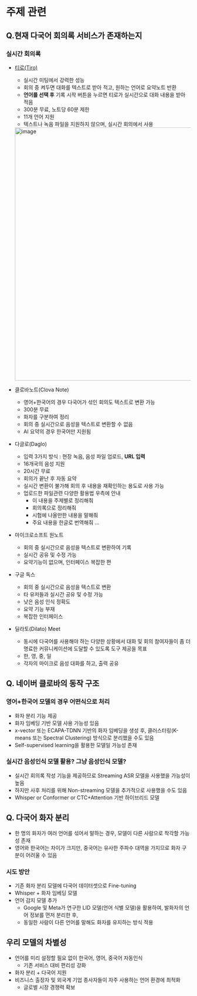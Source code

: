 # 주제 관련
## Q.현재 다국어 회의록 서비스가 존재하는지

### 실시간 회의록 
- [티로(Tiro)](https://tiro.ooo/ko)
  - 실시간 미팅에서 강력한 성능
  - 회의 중 켜두면 대화를 텍스트로 받아 적고, 원하는 언어로 요약노트 반환
  - **언어를 선택 후** 기록 시작 버튼을 누르면 티로가 실시간으로 대화 내용을 받아 적음
  - 300분 무료, 노트당 60분 제한
  - 11개 언어 지원
  - 텍스트나 녹음 파일을 지원하지 않으며, 실시간 회의에서 사용 
  <img width="690" alt="image" src="https://github.com/user-attachments/assets/f5700596-a0a2-4ba6-9c20-3ff788045940" />


- 클로바노트(Clova Note)
  - 영어+한국어의 경우 다국어가 섞인 회의도 텍스트로 변환 가능
  - 300분 무료
  - 화자를 구분하여 정리
  - 회의 중 실시간으로 음성을 텍스트로 변환할 수 없음
  - AI 요약의 경우 한국어만 지원됨
   
- 다글로(Daglo)
  - 입력 3가지 방식 : 현장 녹음, 음성 파일 업로드, **URL 입력**
  - 16개국의 음성 지원
  - 20시간 무료
  - 회의가 끝난 후 자동 요약
  - 실시간 변환이 불가해 회의 후 내용을 재확인하는 용도로 사용 가능
  - 업로드한 파일관련 다양한 활용법 우측에 안내
    - 이 내용을 주제별로 정리해줘
    - 회의록으로 정리해줘
    - 시험에 나올만한 내용을 말해줘
    - 주요 내용을 한글로 번역해줘 ...
   
- 마이크로소프트 원노트
  - 회의 중 실시간으로 음성을 텍스트로 변환하여 기록
  - 실시간 공유 및 수정 가능
  - 요약기능이 없으며, 인터페이스 복잡한 편

 - 구글 독스
   - 회의 중 실시간으로 음성을 텍스트로 변환
   - 타 유저들과 실시간 공유 및 수정 가능
   - 낮은 음성 인식 정확도
   - 요약 기능 부재
   - 복잡한 인터페이스
  

 - 딜라토(Dilato) Meet
   - 동시에 다국어를 사용해야 하는 다양한 상황에서 대화 및 회의 참여자들이 좀 더 명료한 커뮤니케이션에 도달할 수 있도록 도구 제공을 목표
   - 한, 영, 중, 일
   - 각자의 마이크로 음성 대화를 하고, 출력 공유

## Q. 네이버 클로바의 동작 구조
### 영어+한국어 모델의 경우 어떤식으로 처리
- 화자 분리 기능 제공
- 화자 임베딩 기반 모델 사용 가능성 있음
- x-vector 또는 ECAPA-TDNN 기반의 화자 임베딩을 생성 후, 클러스터링(K-means 또는 Spectral Clustering) 방식으로 분리했을 수도 있음
- Self-supervised learning을 활용한 모델일 가능성 존재

### 실시간 음성인식 모델 활용? 그냥 음성인식 모델?
- 실시간 회의록 작성 기능을 제공하므로 Streaming ASR 모델을 사용했을 가능성이 높음
- 하지만 사후 처리를 위해 Non-streaming 모델을 추가적으로 사용했을 수도 있음
- Whisper or Conformer or CTC+Attention 기반 하이브리드 모델


## Q. 다국어 화자 분리
- 한 명의 화자가 여러 언어를 섞어서 말하는 경우, 모델이 다른 사람으로 착각할 가능성 존재
- 영어와 한국어는 차이가 크지만, 중국어는 유사한 주파수 대역을 가지므로 화자 구분이 어려울 수 있음

### 시도 방안
- 기존 화자 분리 모델에 다국어 데이터셋으로 Fine-tuning
- Whisper + 화자 임베딩 모델
- 언어 감지 모델 추가
  - Google 및 Meta가 연구한 LID 모델(언어 식별 모델)을 활용하여, 발화자의 언어 정보를 먼저 분리한 후,
  - 동일한 사람이 다른 언어를 말해도 화자를 유지하는 방식 적용

## 우리 모델의 차별성
- 언어를 미리 설정할 필요 없이 한국어, 영어, 중국어 자동인식
  - 기존 서비스 대비 편리성 강화
- 화자 분리 + 다국어 지원
- 비즈니스 출장자 및 외국계 기업 종사자들이 자주 사용하는 언어 환경에 최적화
  - 글로벌 시장 경쟁력 확보    
